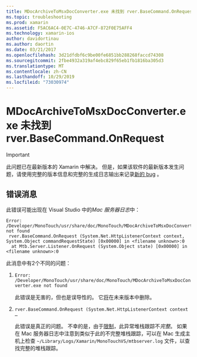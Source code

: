 ```yaml
---
title: MDocArchiveToMsxDocConverter.exe 未找到 rver.BaseCommand.OnRequest
ms.topic: troubleshooting
ms.prod: xamarin
ms.assetid: F5AC6AC4-0E7C-4746-A7CF-872F0E75AFF4
ms.technology: xamarin-ios
author: davidortinau
ms.author: daortin
ms.date: 03/21/2017
ms.openlocfilehash: 3d21dfdbf6c9be00fe6851bb288268faccd74308
ms.sourcegitcommit: 2fbe4932a319af4ebc829f65eb1fb1816ba305d3
ms.translationtype: MT
ms.contentlocale: zh-CN
ms.lasthandoff: 10/29/2019
ms.locfileid: "73030974"
---
```

# <a name="mdocarchivetomsxdocconverterexe-not-found-rverbasecommandonrequest"></a>MDocArchiveToMsxDocConverter.exe 未找到 rver.BaseCommand.OnRequest

> [!IMPORTANT]
> 此问题已在最新版本的 Xamarin 中解决。 但是，如果该软件的最新版本发生问题，请使用完整的版本信息和完整的生成日志输出来记录[新的 bug](~/cross-platform/troubleshooting/questions/howto-file-bug.md) 。

## <a name="error-message"></a>错误消息

此错误可能出现在 Visual Studio 中的*Mac 服务器日志*中：

```
Error: /Developer/MonoTouch/usr/share/doc/MonoTouch/MDocArchiveToMsxDocConverter.exe not found
 rver.BaseCommand.OnRequest (System.Net.HttpListenerContext context, System.Object commandRequestState) [0x00000] in <filename unknown>:0
  at Mtb.Server.Listener.OnRequest (System.Object state) [0x00000] in <filename unknown>:0
```

此消息中有2个不同的问题：

1. `Error: /Developer/MonoTouch/usr/share/doc/MonoTouch/MDocArchiveToMsxDocConverter.exe not found`

    此错误是无害的，但也是误导性的。 它[将](https://bugzilla.xamarin.com/show_bug.cgi?id=21667)在未来版本中删除。

2. `rver.BaseCommand.OnRequest (System.Net.HttpListenerContext context …`

    此错误是真正的问题。 不幸的是，由于[限制](https://bugzilla.xamarin.com/show_bug.cgi?id=22080)，此异常堆栈跟踪不*完整*。 如果在 Mac 服务器日志中注意到类似于此的不完整堆栈跟踪，可以在 Mac 生成主机上检查 `~/Library/Logs/Xamarin/MonoTouchVS/mtbserver.log` 文件，以查找完整的堆栈跟踪。
